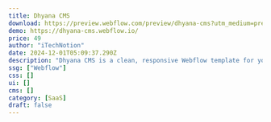 ```yaml
---
title: Dhyana CMS
download: https://preview.webflow.com/preview/dhyana-cms?utm_medium=preview_link&utm_source=designer&utm_content=dhyana-cms&preview=271d3f4cfcc33767b533c7778b2d6542&locale=en&workflow=preview
demo: https://dhyana-cms.webflow.io/
price: 49
author: "iTechNotion"
date: 2024-12-01T05:09:37.290Z
description: "Dhyana CMS is a clean, responsive Webflow template for yoga centers, featuring customizable layouts, SEO optimization, and a built-in CMS for easy content management."
ssg: ["Webflow"]
css: []
ui: []
cms: []
category: [SaaS]
draft: false
---
```

